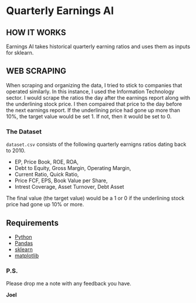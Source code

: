 # Quarterly Earnings AI

## HOW IT WORKS
Earnings AI takes historical quarterly earning ratios and uses them as inputs for sklearn.

## WEB SCRAPING
When scraping and organizing the data, I tried to stick to companies that operated similarly.
In this instance, I used the Information Technology sector.
I would scrape the ratios the day after the earnings report along with the underlining stock price.
I then compaired that price to the day before the next earnings report.
If the underlining price had gone up more than 10%, the target value would be set 1. If not, then it would be set to 0.

### The Dataset
`dataset.csv` consists of the following quarterly earnigns ratios dating back to 2010.
- EP, Price Book, ROE, ROA,
- Debt to Equity, Gross Margin, Operating Margin,
- Current Ratio, Quick Ratio,
- Price FCF, EPS, Book Value per Share,
- Intrest Coverage, Asset Turnover, Debt Asset

The final value (the target value) would be a 1 or 0 if the underlining stock price had gone up 10% or more.

## Requirements

-   [Python](https://www.python.org)
-   [Pandas](https://github.com/pydata/pandas)
-   [sklearn](https://scikit-learn.org/stable/)
-   [matplotlib](https://matplotlib.org/)

### P.S.

Please drop me a note with any feedback you have.

**Joel**

